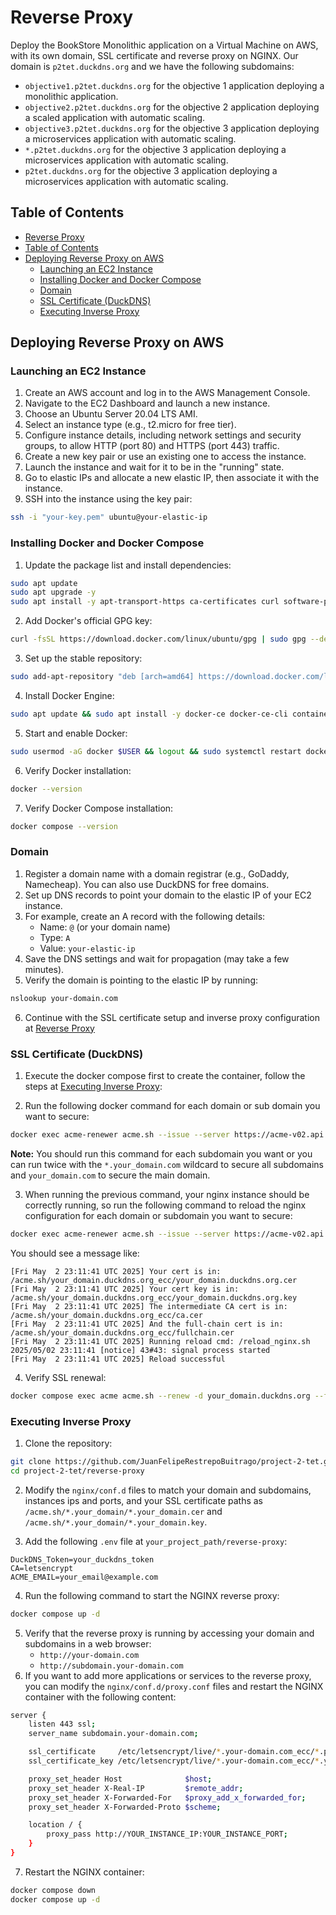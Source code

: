 # Reverse Proxy

Deploy the BookStore Monolithic application on a Virtual Machine on AWS, with its own domain, SSL certificate and reverse proxy on NGINX. Our domain is `p2tet.duckdns.org` and we have the following subdomains:
- `objective1.p2tet.duckdns.org` for the objective 1 application deploying a monolithic application.
- `objective2.p2tet.duckdns.org` for the objective 2 application deploying a scaled application with automatic scaling.
- `objective3.p2tet.duckdns.org` for the objective 3 application deploying a microservices application with automatic scaling.
- `*.p2tet.duckdns.org` for the objective 3 application deploying a microservices application with automatic scaling.
- `p2tet.duckdns.org` for the objective 3 application deploying a microservices application with automatic scaling.

## Table of Contents
- [Reverse Proxy](#reverse-proxy)
- [Table of Contents](#table-of-contents)
- [Deploying Reverse Proxy on AWS](#deploying-reverse-proxy-on-aws)
  - [Launching an EC2 Instance](#launching-an-ec2-instance)
  - [Installing Docker and Docker Compose](#installing-docker-and-docker-compose)
  - [Domain](#domain)
  - [SSL Certificate (DuckDNS)](#ssl-certificate-duckdns)
  - [Executing Inverse Proxy](#executing-inverse-proxy)


## Deploying Reverse Proxy on AWS

### Launching an EC2 Instance

1. Create an AWS account and log in to the AWS Management Console.
2. Navigate to the EC2 Dashboard and launch a new instance.
3. Choose an Ubuntu Server 20.04 LTS AMI.
4. Select an instance type (e.g., t2.micro for free tier).
5. Configure instance details, including network settings and security groups, to allow HTTP (port 80) and HTTPS (port 443) traffic.
6. Create a new key pair or use an existing one to access the instance.
7. Launch the instance and wait for it to be in the "running" state.
8. Go to elastic IPs and allocate a new elastic IP, then associate it with the instance.
9. SSH into the instance using the key pair:
```bash
ssh -i "your-key.pem" ubuntu@your-elastic-ip
```
### Installing Docker and Docker Compose

1. Update the package list and install dependencies:
```bash
sudo apt update
sudo apt upgrade -y
sudo apt install -y apt-transport-https ca-certificates curl software-properties-common
```

2. Add Docker's official GPG key:
```bash
curl -fsSL https://download.docker.com/linux/ubuntu/gpg | sudo gpg --dearmor -o /etc/apt/trusted.gpg.d/docker-archive-keyring.gpg
```
3. Set up the stable repository:
```bash
sudo add-apt-repository "deb [arch=amd64] https://download.docker.com/linux/ubuntu $(lsb_release -cs) stable"
```

4. Install Docker Engine:
```bash
sudo apt update && sudo apt install -y docker-ce docker-ce-cli containerd.io
```
5. Start and enable Docker:
```bash
sudo usermod -aG docker $USER && logout && sudo systemctl restart docker
```
6. Verify Docker installation:
```bash
docker --version
```
7. Verify Docker Compose installation:
```bash
docker compose --version
```

### Domain
1. Register a domain name with a domain registrar (e.g., GoDaddy, Namecheap). You can also use DuckDNS for free domains.
2. Set up DNS records to point your domain to the elastic IP of your EC2 instance.
3. For example, create an A record with the following details:
   - Name: `@` (or your domain name)
   - Type: `A`
   - Value: `your-elastic-ip`
4. Save the DNS settings and wait for propagation (may take a few minutes).
5. Verify the domain is pointing to the elastic IP by running:
```bash
nslookup your-domain.com
```
6. Continue with the SSL certificate setup and inverse proxy configuration at [Reverse Proxy](../reverse-proxy/README.md)

### SSL Certificate (DuckDNS)
1. Execute the docker compose first to create the container, follow the steps at [Executing Inverse Proxy](#executing-inverse-proxy):

2. Run the following docker command for each domain or sub domain you want to secure:
```bash
docker exec acme-renewer acme.sh --issue --server https://acme-v02.api.letsencrypt.org/directory --dns dns_duckdns -d your_domain.duckdns.org --home /acme.sh --reloadcmd "/reload_nginx.sh"
```

**Note:** You should run this command for each subdomain you want or you can run twice with the `*.your_domain.com` wildcard to secure all subdomains and `your_domain.com` to secure the main domain.

3. When running the previous command, your nginx instance should be correctly running, so run the following command to reload the nginx configuration for each domain or subdomain you want to secure:
```bash
docker exec acme-renewer acme.sh --issue --server https://acme-v02.api.letsencrypt.org/directory --dns dns_duckdns -d your_domain.duckdns.org --home /acme.sh --reloadcmd "/reload_nginx.sh" --force
```
You should see a message like:
```
[Fri May  2 23:11:41 UTC 2025] Your cert is in: /acme.sh/your_domain.duckdns.org_ecc/your_domain.duckdns.org.cer
[Fri May  2 23:11:41 UTC 2025] Your cert key is in: /acme.sh/your_domain.duckdns.org_ecc/your_domain.duckdns.org.key
[Fri May  2 23:11:41 UTC 2025] The intermediate CA cert is in: /acme.sh/your_domain.duckdns.org_ecc/ca.cer
[Fri May  2 23:11:41 UTC 2025] And the full-chain cert is in: /acme.sh/your_domain.duckdns.org_ecc/fullchain.cer
[Fri May  2 23:11:41 UTC 2025] Running reload cmd: /reload_nginx.sh
2025/05/02 23:11:41 [notice] 43#43: signal process started
[Fri May  2 23:11:41 UTC 2025] Reload successful
```

4. Verify SSL renewal:
```bash
docker compose exec acme acme.sh --renew -d your_domain.duckdns.org --force
```

### Executing Inverse Proxy

1. Clone the repository:
```bash
git clone https://github.com/JuanFelipeRestrepoBuitrago/project-2-tet.git
cd project-2-tet/reverse-proxy
```
2. Modify the `nginx/conf.d` files to match your domain and subdomains, instances ips and ports, and your SSL certificate paths as `/acme.sh/*.your_domain/*.your_domain.cer` and `/acme.sh/*.your_domain/*.your_domain.key`.

3. Add the following `.env` file at `your_project_path/reverse-proxy`:
```env
DuckDNS_Token=your_duckdns_token
CA=letsencrypt
ACME_EMAIL=your_email@example.com
```

4. Run the following command to start the NGINX reverse proxy:
```bash
docker compose up -d
```
5. Verify that the reverse proxy is running by accessing your domain and subdomains in a web browser:
   - `http://your-domain.com`
   - `http://subdomain.your-domain.com`
6. If you want to add more applications or services to the reverse proxy, you can modify the `nginx/conf.d/proxy.conf` files and restart the NGINX container with the following content:
```bash
server {
    listen 443 ssl;
    server_name subdomain.your-domain.com;

    ssl_certificate     /etc/letsencrypt/live/*.your-domain.com_ecc/*.p2-your-domain.com.cer;
    ssl_certificate_key /etc/letsencrypt/live/*.your-domain.com_ecc/*.your-domain.com.key;

    proxy_set_header Host              $host;
    proxy_set_header X-Real-IP         $remote_addr;
    proxy_set_header X-Forwarded-For   $proxy_add_x_forwarded_for;
    proxy_set_header X-Forwarded-Proto $scheme;

    location / {
        proxy_pass http://YOUR_INSTANCE_IP:YOUR_INSTANCE_PORT;
    }
}
```
7. Restart the NGINX container:
```bash
docker compose down
docker compose up -d
```